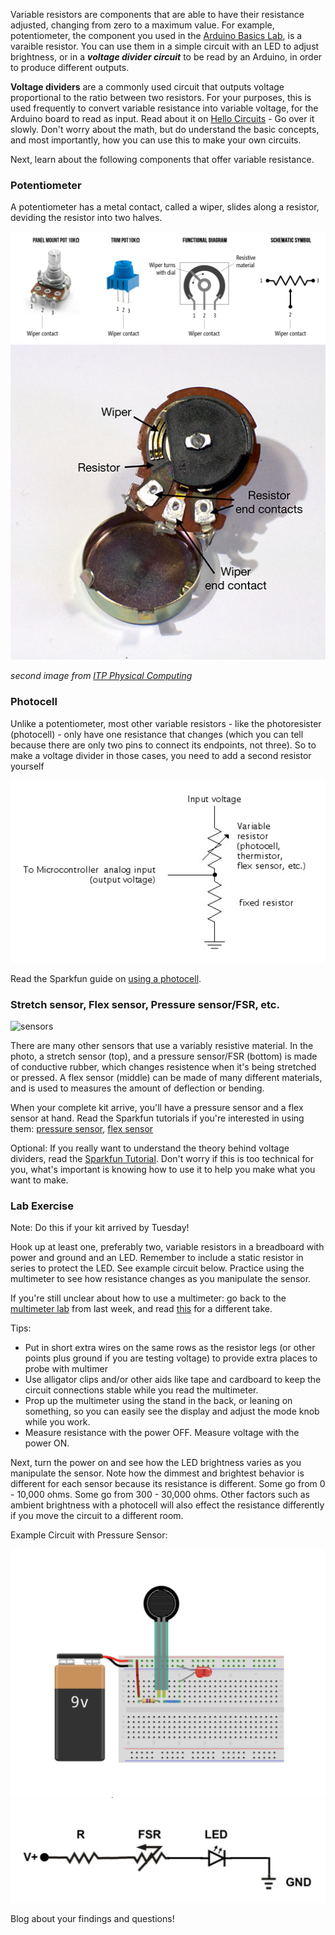 Variable resistors are components that are able to have their resistance adjusted, changing from zero to a maximum value. For example, potentiometer, the component you used in the [Arduino Basics Lab](Arduino-basics.html), is a varaible resistor. You can use them in a simple circuit with an LED to adjust brightness, or in a ***voltage divider circuit*** to be read by an Arduino, in order to produce different outputs. 

**Voltage dividers** are a commonly used circuit that outputs voltage proportional to the ratio between two resistors. For your purposes, this is used frequently to convert variable resistance into variable voltage, for the Arduino board to read as input. Read about it on [Hello Circuits](https://hellocircuits.com/2013/02/04/voltage-divider-circuit/) - Go over it slowly. Don't worry about the math, but do understand the basic concepts, and most importantly, how you can use this to make your own circuits.


Next, learn about the following components that offer variable resistance.


### Potentiometer

A potentiometer has a metal contact, called a wiper, slides along a resistor, deviding the resistor into two halves.

![different potentiometers](assets/pot-diagram.png)
![potentiometer inside](assets/pot-inside.png)

*second image from [ITP Physical Computing](https://itp.nyu.edu/physcomp/lessons/sensors-the-basics/)*

### Photocell

Unlike a potentiometer, most other variable resistors - like the photoresister (photocell) - only have one resistance that changes (which you can tell because there are only two pins to connect its endpoints, not three). So to make a voltage divider in those cases, you need to add a second resistor yourself

![photocell as divider](assets/photocell-divider.png)

Read the Sparkfun guide on [using a photocell](https://learn.sparkfun.com/tutorials/photocell-hookup-guide/all).

### Stretch sensor, Flex sensor, Pressure sensor/FSR, etc.

![sensors](assets/sensors.png)

There are many other sensors that use a variably resistive material. In the photo, a stretch sensor (top), and a pressure sensor/FSR (bottom) is made of conductive rubber, which changes resistence when it's being stretched or pressed. A flex sensor (middle) can be made of many different materials, and is used to measures the amount of deflection or bending.

When your complete kit arrive, you'll have a pressure sensor and a flex sensor at hand. Read the Sparkfun tutorials if you're interested in using them: [pressure sensor](https://learn.sparkfun.com/tutorials/force-sensitive-resistor-hookup-guide), [flex sensor](https://learn.sparkfun.com/tutorials/flex-sensor-hookup-guide)

Optional: If you really want to understand the theory behind voltage dividers, read the [Sparkfun Tutorial](https://learn.sparkfun.com/tutorials/voltage-dividers). Don't worry if this is too technical for you, what's important is knowing how to use it to help you make what you want to make.

### Lab Exercise

Note: Do this if your kit arrived by Tuesday! 

Hook up at least one, preferably two, variable resistors in a breadboard with power and ground and an LED. Remember to include a static resistor in series to protect the LED. See example circuit below. Practice using the multimeter to see how resistance changes as you manipulate the sensor.

If you're still unclear about how to use a multimeter: go back to the [multimeter lab](https://ixd-physical-computing.github.io/IxD-PhysicalComputing-22/Week-1/Practice-with-a-multimeter.html) from last week, and read [this](http://www.sciencebuddies.org/science-fair-projects/project_ideas/Elec_primer-multimeter.shtml) for a different take.
 
Tips: 
- Put in short extra wires on the same rows as the resistor legs (or other points plus ground if you are testing voltage) to provide extra places to probe with multimer
- Use alligator clips and/or other aids like tape and cardboard to keep the circuit connections stable while you read the multimeter.
- Prop up the multimeter using the stand in the back, or leaning on something, so you can easily see the display and adjust the mode knob while you work.
- Measure resistance with the power OFF. Measure voltage with the power ON.
 
Next, turn the power on and see how the LED brightness varies as you manipulate the sensor. Note how the dimmest and brightest behavior is different for each sensor because its resistance is different. Some go from 0 - 10,000 ohms. Some go from 300 - 30,000 ohms. Other factors such as ambient brightness with a photocell will also effect the resistance differently if you move the circuit to a different room.

Example Circuit with Pressure Sensor:

![different potentiometers](assets/fsr-circuit.png)
![potentiometer inside](assets/fsr-schematic.png)

Blog about your findings and questions!


